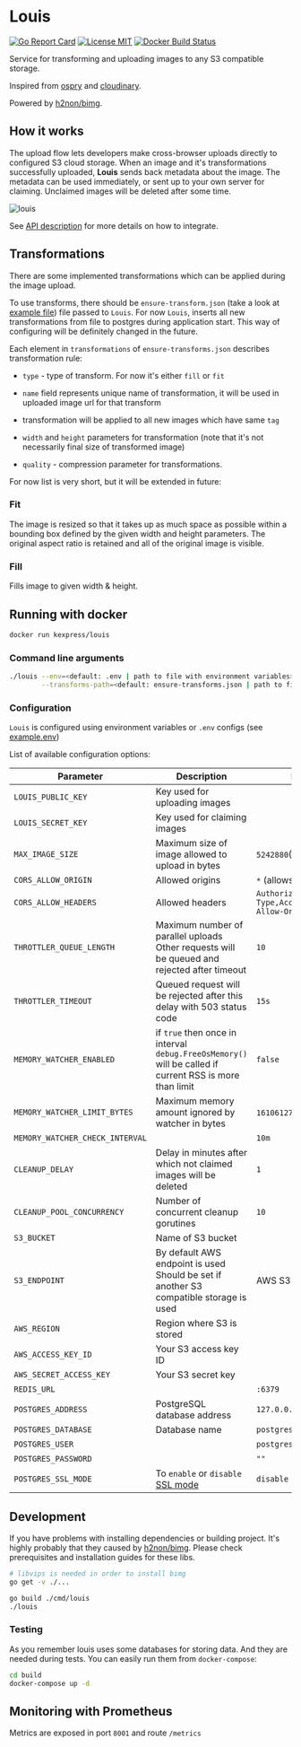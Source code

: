 # Louis

[![Go Report Card](https://goreportcard.com/badge/github.com/KazanExpress/louis)](https://goreportcard.com/report/github.com/KazanExpress/louis)
[![License MIT](https://img.shields.io/badge/License-MIT-brightgreen.svg)](https://img.shields.io/badge/License-MIT-brightgreen.svg)
[![Docker Build Status](https://img.shields.io/docker/build/kexpress/louis.svg)](https://hub.docker.com/r/kexpress/louis/)

Service for transforming and uploading images to any S3 compatible storage.

Inspired from [ospry](http://ospry.io) and [cloudinary](http://cloudinary.com).

Powered by [h2non/bimg](https://github.com/h2non/bimg).

## How it works

The upload flow lets developers make cross-browser uploads directly to configured S3 cloud storage. When an image and it's transformations successfully uploaded, **Louis** sends back metadata about the image. The metadata can be used immediately, or sent up to your own server for claiming. Unclaimed images will be deleted after some time.

![louis](https://user-images.githubusercontent.com/7482065/42679463-b07be3d6-868a-11e8-97f9-61cb67532e28.png)

See [API description](/api/docs.md) for more details on how to integrate.

## Transformations

There are some implemented transformations which can be applied during the image upload.

To use transforms, there should be `ensure-transform.json` (take a look at [example file](https://github.com/KazanExpress/louis/blob/master/cmd/louis/ensure-transforms.json)) file passed to `Louis`. For now `Louis`, inserts all new transformations from file to postgres during application start. This way of configuring will be definitely changed in the future.

Each element in `transformations` of `ensure-transforms.json` describes transformation rule:

- `type` - type of transform. For now it's either `fill` or `fit`

- `name` field represents unique name of transformation, it will be used in uploaded image url for that transform

- transformation will be applied to all new images which have same `tag`

- `width` and `height` parameters for transformation (note that it's not necessarily final size of transformed image)

- `quality` - compression parameter for transformations.

For now list is very short, but it will be extended in future:

### Fit

The image is resized so that it takes up as much space as possible within a bounding box defined by the given width and height parameters.
The original aspect ratio is retained and all of the original image is visible.

### Fill

Fills image to given width & height.

## Running with docker

```bash
docker run kexpress/louis
```


### Command line arguments

```bash
./louis --env=<default: .env | path to file with environment variables> \
        --transforms-path=<default: ensure-transforms.json | path to file containing json description of transforms>
```

### Configuration

`Louis` is configured using environment variables or `.env` configs (see [example.env](/example.env))

List of available configuration options:

| Parameter                   | Description                       | Default             | Required |
|-----------------------------|-----------------------------------|---------------------|----------|
| `LOUIS_PUBLIC_KEY`  | Key used for uploading images      |      | Yes |
| `LOUIS_SECRET_KEY` | Key used for claiming images |   | Yes |
| `MAX_IMAGE_SIZE` | Maximum size of image allowed to upload in bytes | `5242880`(~5MB) | No |
| `CORS_ALLOW_ORIGIN` | Allowed origins | `*` (allows all) | No |
| `CORS_ALLOW_HEADERS` | Allowed headers | `Authorization,Content-Type,Access-Content-Allow-Origin` | No |
| `THROTTLER_QUEUE_LENGTH` | Maximum number of parallel uploads Other requests will be queued and rejected after timeout | `10` | No |
| `THROTTLER_TIMEOUT` | Queued request will be rejected after this delay with 503 status code | `15s` | No |
| `MEMORY_WATCHER_ENABLED` | if `true` then once in interval `debug.FreeOsMemory()` will be called if current RSS is more than limit | `false` | No |
| `MEMORY_WATCHER_LIMIT_BYTES` | Maximum memory amount ignored by watcher in bytes |  `1610612736` (1.5GB) | No |
| `MEMORY_WATCHER_CHECK_INTERVAL` |  | `10m` | No |
| `CLEANUP_DELAY` | Delay in minutes after which not claimed images will be deleted | `1` | No |
| `CLEANUP_POOL_CONCURRENCY` | Number of concurrent cleanup gorutines | `10` | No |
| `S3_BUCKET` | Name of S3 bucket |  | Yes |
| `S3_ENDPOINT` | By default AWS endpoint is used Should be set if another S3 compatible storage is used | AWS S3 | No |
| `AWS_REGION` | Region where S3 is stored |  | Yes |
| `AWS_ACCESS_KEY_ID` | Your S3 access key ID |  | Yes |
| `AWS_SECRET_ACCESS_KEY` | Your S3 secret key |  | Yes |
| `REDIS_URL` |  | `:6379` | No |
| `POSTGRES_ADDRESS` | PostgreSQL database address | `127.0.0.1:5432` | No |
| `POSTGRES_DATABASE` | Database name | `postgres` | No |
| `POSTGRES_USER` | | `postgres` | No |
| `POSTGRES_PASSWORD` | | `""` | No |
| `POSTGRES_SSL_MODE` | To `enable` or `disable` [SSL mode](https://www.postgresql.org/docs/9.1/libpq-ssl.html) | `disable` | No |

## Development

If you have problems with installing dependencies or building project. 
It's highly probably that they caused by [h2non/bimg](https://github.com/h2non/bimg). Please check prerequisites and installation guides for these libs.

```bash
# libvips is needed in order to install bimg
go get -v ./...

go build ./cmd/louis
./louis
```

### Testing

As you remember louis uses some databases for storing data. And they are needed during tests. You can easily run them from `docker-compose`:

```bash
cd build
docker-compose up -d
```

## Monitoring with Prometheus

Metrics are exposed in port `8001` and route `/metrics`